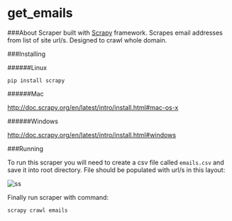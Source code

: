 get_emails
=========

###About
Scraper built with [Scrapy](http://scrapy.org/) framework. Scrapes email addresses from list of site url/s. Designed to crawl whole domain.

###Installing


######Linux

```
pip install scrapy
```

######Mac

http://doc.scrapy.org/en/latest/intro/install.html#mac-os-x


######Windows

http://doc.scrapy.org/en/latest/intro/install.html#windows

###Running

To run this scraper you will need to create a csv file called `emails.csv` and save it into root directory. File should be populated with url/s in this layout:

![ss](http://i.imgur.com/ZbnTfTC.png)

Finally run scraper with command:

```
scrapy crawl emails
```

